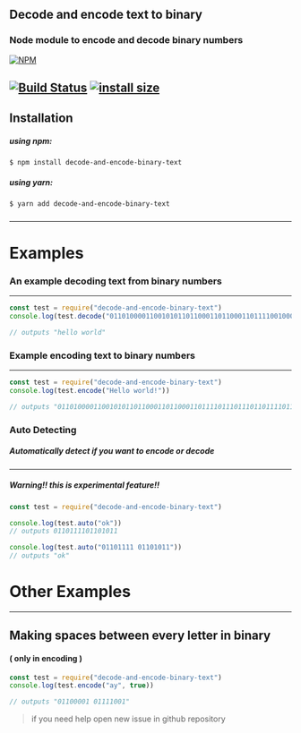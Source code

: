 ## Decode and encode text to binary
### Node module to encode and decode binary numbers
[![NPM](https://nodei.co/npm/decode-and-encode-binary-text.png?downloads=true&downloadRank=true&stars=true)](https://nodei.co/npm/decode-and-encode-binary-text/)

[![Build Status](https://travis-ci.org/ChickenNaggetGitHub/encode-decode-binary-text.svg?branch=master)](https://travis-ci.org/ChickenNaggetGitHub/encode-decode-binary-text)
[![install size](https://packagephobia.now.sh/badge?p=decode-and-encode-binary-text)](https://packagephobia.now.sh/result?p=decode-and-encode-binary-text)
------
## Installation
##### using npm:
```
$ npm install decode-and-encode-binary-text
```
##### using yarn:
```
$ yarn add decode-and-encode-binary-text
```
#####
 -----
# Examples
### An example decoding text from binary numbers
------
```js
const test = require("decode-and-encode-binary-text")
console.log(test.decode("0110100001100101011011000110110001101111001000000111011101101111011100100110110001100100"))

// outputs "hello world"
```

### Example encoding text to binary numbers
------
```js
const test = require("decode-and-encode-binary-text")
console.log(test.encode("Hello world!"))

// outputs "01101000011001010110110001101100011011110111011101101111011100100110110001100100"
 ```

### Auto Detecting
##### Automatically detect if you want to encode or decode
------
##### Warning!! this is experimental feature!!

```js
const test = require("decode-and-encode-binary-text")

console.log(test.auto("ok"))
// outputs 0110111101101011

console.log(test.auto("01101111 01101011"))
// outputs "ok"
```

# Other Examples
-----
## Making spaces between every letter in binary
#### ( only in encoding )
```js
const test = require("decode-and-encode-binary-text")
console.log(test.encode("ay", true))

// outputs "01100001 01111001"
```

 > if you need help open new issue in github repository
